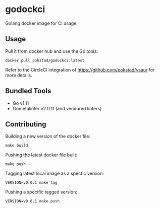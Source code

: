 # godockci
Golang docker image for CI usage.

## Usage
Pull it from docker hub and use the Go tools:

`docker pull pokstad/godockci:latest`

Refer to the CircleCI integration of https://github.com/pokstad/vsaur for more details.

## Bundled Tools

- Go v1.11
- Gometalinter v2.0.11 (and vendored linters)

## Contributing
Building a new version of the docker file:

`make build`

Pushing the latest docker file built:

`make push`

Tagging latest local image as a specfic version:

`VERSION=v0.0.1 make tag`

Pushing a specific tagged version:

`VERSION=v0.0.1 make push`
